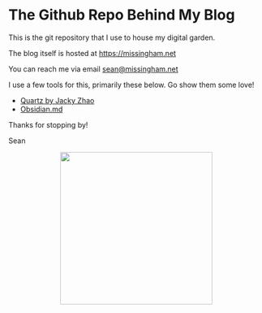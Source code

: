 # The Github Repo Behind My Blog

This is the git repository that I use to house my digital garden.

The blog itself is hosted at https://missingham.net

You can reach me via email <a href="mailto:sean@missingham.net">sean@missingham.net</a>

I use a few tools for this, primarily these below. 
Go show them some love!

- [Quartz by Jacky Zhao](https://quartz.jzhao.xyz/)
- [Obsidian.md](https://obsidian.md/)

Thanks for stopping by!

Sean
<p align="center">
  <a href="https://missingham.net">
    <img height="300" width="300" src="https://avatars.githubusercontent.com/u/9065495?v=4" />
  </a>
</p>
